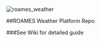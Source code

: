 ![roames_weather](https://cloud.githubusercontent.com/assets/16043083/22188615/cb0859d8-e162-11e6-86bf-a12f894193ea.png)

##ROAMES Weather Platform Repo

###See Wiki for detailed guide
